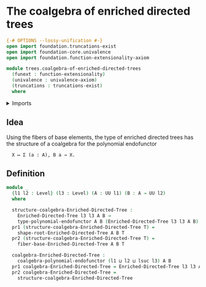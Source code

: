 # The coalgebra of enriched directed trees

```agda
{-# OPTIONS --lossy-unification #-}
open import foundation.truncations-exist
open import foundation-core.univalence
open import foundation.function-extensionality-axiom

module trees.coalgebra-of-enriched-directed-trees
  (funext : function-extensionality)
  (univalence : univalence-axiom)
  (truncations : truncations-exist)
  where
```

<details><summary>Imports</summary>

```agda
open import foundation.dependent-pair-types
open import foundation.universe-levels

open import trees.coalgebras-polynomial-endofunctors funext univalence
open import trees.enriched-directed-trees funext univalence truncations
open import trees.fibers-enriched-directed-trees funext univalence truncations
open import trees.polynomial-endofunctors funext univalence
```

</details>

## Idea

Using the fibers of base elements, the type of enriched directed trees has the
structure of a coalgebra for the polynomial endofunctor

```text
  X ↦ Σ (a : A), B a → X.
```

## Definition

```agda
module _
  {l1 l2 : Level} (l3 : Level) (A : UU l1) (B : A → UU l2)
  where

  structure-coalgebra-Enriched-Directed-Tree :
    Enriched-Directed-Tree l3 l3 A B →
    type-polynomial-endofunctor A B (Enriched-Directed-Tree l3 l3 A B)
  pr1 (structure-coalgebra-Enriched-Directed-Tree T) =
    shape-root-Enriched-Directed-Tree A B T
  pr2 (structure-coalgebra-Enriched-Directed-Tree T) =
    fiber-base-Enriched-Directed-Tree A B T

  coalgebra-Enriched-Directed-Tree :
    coalgebra-polynomial-endofunctor (l1 ⊔ l2 ⊔ lsuc l3) A B
  pr1 coalgebra-Enriched-Directed-Tree = Enriched-Directed-Tree l3 l3 A B
  pr2 coalgebra-Enriched-Directed-Tree =
    structure-coalgebra-Enriched-Directed-Tree
```
